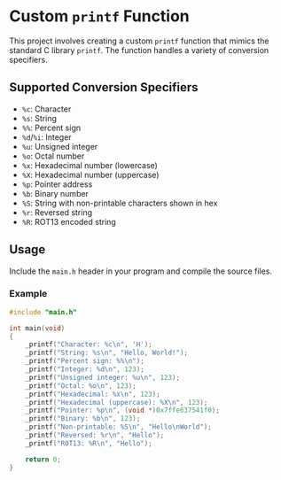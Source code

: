 # Custom `printf` Function

This project involves creating a custom `printf` function that mimics the standard C library `printf`. The function handles a variety of conversion specifiers.

## Supported Conversion Specifiers

- `%c`: Character
- `%s`: String
- `%%`: Percent sign
- `%d`/`%i`: Integer
- `%u`: Unsigned integer
- `%o`: Octal number
- `%x`: Hexadecimal number (lowercase)
- `%X`: Hexadecimal number (uppercase)
- `%p`: Pointer address
- `%b`: Binary number
- `%S`: String with non-printable characters shown in hex
- `%r`: Reversed string
- `%R`: ROT13 encoded string

## Usage

Include the `main.h` header in your program and compile the source files.

### Example

```c
#include "main.h"

int main(void)
{
    _printf("Character: %c\n", 'H');
    _printf("String: %s\n", "Hello, World!");
    _printf("Percent sign: %%\n");
    _printf("Integer: %d\n", 123);
    _printf("Unsigned integer: %u\n", 123);
    _printf("Octal: %o\n", 123);
    _printf("Hexadecimal: %x\n", 123);
    _printf("Hexadecimal (uppercase): %X\n", 123);
    _printf("Pointer: %p\n", (void *)0x7ffe637541f0);
    _printf("Binary: %b\n", 123);
    _printf("Non-printable: %S\n", "Hello\nWorld");
    _printf("Reversed: %r\n", "Hello");
    _printf("ROT13: %R\n", "Hello");

    return 0;
}

